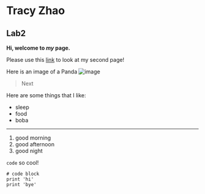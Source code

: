 # Tracy Zhao
## Lab2

**Hi, welcome to *my* page.**

Please use this [link](https://pandasrcute.github.io/cse15l-lab-reports/second.html) to look at my second page!

Here is an image of a Panda ![image](https://images.unsplash.com/photo-1622892735236-a3c8f017d45e?ixlib=rb-1.2.1&ixid=MnwxMjA3fDB8MHxwaG90by1wYWdlfHx8fGVufDB8fHx8&auto=format&fit=crop&w=870&q=80)

> Next

Here are some things that I like:

* sleep
* food
* boba

---

1. good morning
2. good afternoon
3. good night

`code` so cool!

```
# code block
print 'hi'
print 'bye'
```
